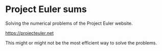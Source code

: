 # Project Euler sums
Solving the numerical problems of the Project Euler website.

https://projecteuler.net

This might or might not be the most efficient way to solve the problems. 
